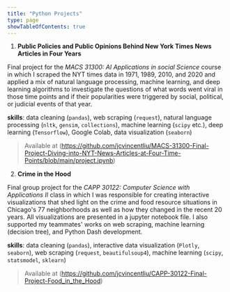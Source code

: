 ```yaml
---
title: "Python Projects"
type: page
showTableOfContents: true
---
```


1. **Public Policies and Public Opinions Behind New York Times News Articles in Four Years**

Final project for the *MACS 31300: AI Applications in social Science* course in which I scraped the NYT times data in 1971, 1989, 2010, and 2020 and applied a mix of natural language processing, machine learning, and deep learning algorithms to investigate the questions of what words went viral in those time points and if their popularities were triggered by social, political, or judicial events of that year. 

$\textbf{skills}$: data cleaning (`pandas`), web scraping (`request`), natural language processing (`nltk`, `gensim`, `collections`), machine learning (`scipy` etc.), deep learning (`Tensorflow`), Google Colab, data visualization (`seaborn`)

> Available at (https://github.com/jcvincentliu/MACS-31300-Final-Project-Diving-into-NYT-News-Articles-at-Four-Time-Points/blob/main/project.ipynb)


2. **Crime in the Hood**

Final group project for the *CAPP 30122: Computer Science with Applications II* class in which I was responsible for creating interactive visualizations that shed light on the crime and food resource situations in Chicago's 77 neighborhoods as well as how they changed in the recent 20 years. All visualizations are presented in a jupyter notebook file. I also supported my teammates' works on web scraping, machine learning (decision tree), and Python Dash development. 

 $\textbf{skills}$: data cleaning (`pandas`), interactive data visualization (`Plotly`, `seaborn`), web scraping (`request`, `beautifulsoup4`), machine learning (`scipy`, `statsmodel`, `sklearn`)
 
 > Available at (https://github.com/jcvincentliu/CAPP-30122-Final-Project-Food_in_the_Hood)

